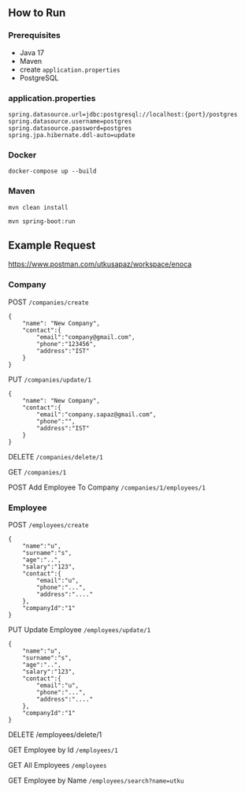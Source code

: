 ## How to Run
### Prerequisites
- Java 17
- Maven
- create `application.properties`
- PostgreSQL

### application.properties
```
spring.datasource.url=jdbc:postgresql://localhost:{port}/postgres
spring.datasource.username=postgres
spring.datasource.password=postgres
spring.jpa.hibernate.ddl-auto=update
```

### Docker
```
docker-compose up --build
```

### Maven
```
mvn clean install

mvn spring-boot:run
```

## Example Request
https://www.postman.com/utkusapaz/workspace/enoca
### Company
POST `/companies/create`
```
{
    "name": "New Company",
    "contact":{
        "email":"company@gmail.com",
        "phone":"123456",
        "address":"IST"
    }
}
```

PUT `/companies/update/1`
```
{
    "name": "New Company",
    "contact":{
        "email":"company.sapaz@gmail.com",
        "phone":"",
        "address":"IST"
    }
}
```

DELETE `/companies/delete/1`

GET `/companies/1`

POST Add Employee To Company `/companies/1/employees/1`


### Employee

POST `/employees/create`
```
{
    "name":"u",
    "surname":"s",
    "age":"..",
    "salary":"123",
    "contact":{
        "email":"u",
        "phone":"...",
        "address":"...."
    },
    "companyId":"1"
}
```

PUT Update Employee `/employees/update/1`
```
{
    "name":"u",
    "surname":"s",
    "age":"..",
    "salary":"123",
    "contact":{
        "email":"u",
        "phone":"...",
        "address":"...."
    },
    "companyId":"1"
}
```

DELETE /employees/delete/1

GET Employee by Id `/employees/1`

GET All Employees  `/employees`

GET Employee by Name `/employees/search?name=utku`